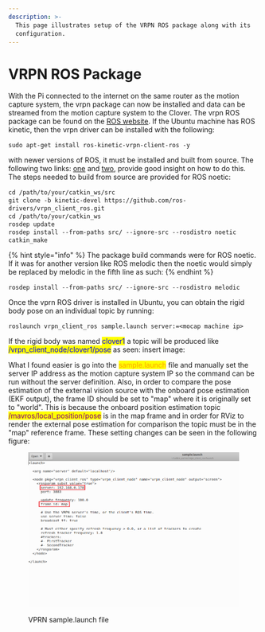 ```yaml
---
description: >-
  This page illustrates setup of the VRPN ROS package along with its
  configuration.
---
```


# VRPN ROS Package

With the Pi connected to the internet on the same router as the motion capture system, the vrpn package can now be installed and data can be streamed from the motion capture system to the Clover. The vrpn ROS package can be found on the [ROS website](http://wiki.ros.org/vrpn\_client\_ros). If the Ubuntu machine has ROS kinetic, then the vrpn driver can be installed with the following:

```
sudo apt-get install ros-kinetic-vrpn-client-ros -y
```

with newer versions of ROS, it must be installed and built from source. The following two links: [one](https://answers.ros.org/question/285887/ros\_vrpn\_client-installation-help/) and [two](https://answers.ros.org/question/297054/vrpn\_client\_ros-unable-to-locate-package/), provide good insight on how to do this. The steps needed to build from source are provided for ROS noetic:

```
cd /path/to/your/catkin_ws/src
git clone -b kinetic-devel https://github.com/ros-drivers/vrpn_client_ros.git
cd /path/to/your/catkin_ws
rosdep update
rosdep install --from-paths src/ --ignore-src --rosdistro noetic
catkin_make
```

{% hint style="info" %}
The package build commands were for ROS noetic. If it was for another version like ROS melodic then the noetic would simply be replaced by melodic in the fifth line as such:
{% endhint %}

```
rosdep install --from-paths src/ --ignore-src --rosdistro melodic
```

Once the vprn ROS driver is installed in Ubuntu, you can obtain the rigid body pose on an individual topic by running:

```
roslaunch vrpn_client_ros sample.launch server:=<mocap machine ip>
```

If the rigid body was named <mark style="color:blue;">clover1</mark> a topic will be produced like <mark style="color:blue;">/vrpn\_client\_node/clover1/pose</mark> as seen: insert image:

What I found easier is go into the <mark style="color:orange;">sample.launch</mark> file and manually set the server IP address as the motion capture system IP so the command can be run without the server definition. Also, in order to compare the pose estimation of the external vision source with the onboard pose estimation (EKF output), the frame ID should be set to "map" where it is originally set to "world". This is because the onboard position estimation topic <mark style="color:purple;">/mavros/local\_position/pose</mark> is in the map frame and in order for RViz to render the external pose estimation for comparison the topic must be in the "map" reference frame. These setting changes can be seen in the following figure:

<figure><img src="../../.gitbook/assets/vrpnLaunch.png" alt=""><figcaption><p>VPRN sample.launch file</p></figcaption></figure>
